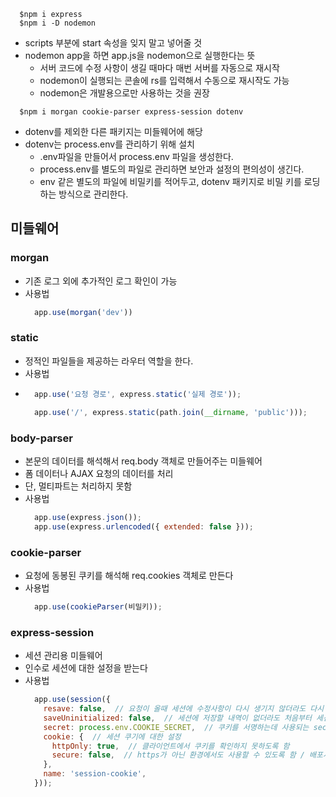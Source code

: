 ```shell
  $npm i express
  $npm i -D nodemon   
```
- scripts 부분에 start 속성을 잊지 말고 넣어줄 것
- nodemon app을 하면 app.js을 nodemon으로 실행한다는 뜻
  - 서버 코드에 수정 사항이 생길 때마다 매번 서버를 자동으로 재시작
  - nodemon이 실행되는 콘솔에 rs를 입력해서 수동으로 재시작도 가능
  - nodemon은 개발용으로만 사용하는 것을 권장


``` shell
  $npm i morgan cookie-parser express-session dotenv
```
- dotenv를 제외한 다른 패키지는 미들웨어에 해당
- dotenv는 process.env를 관리하기 위해 설치
  - .env파일을 만들어서 process.env 파일을 생성한다.
  - process.env를 별도의 파일로 관리하면 보안과 설정의 편의성이 생긴다.
  - env 같은 별도의 파일에 비밀키를 적어두고, dotenv 패키지로 비밀 키를 로딩하는 방식으로 관리한다.

## 미들웨어
### morgan
- 기존 로그 외에 추가적인 로그 확인이 가능
- 사용법
  ```javascript
    app.use(morgan('dev'))
  ```

### static
- 정적인 파일들을 제공하는 라우터 역할을 한다.
- 사용법
- ```javascript
    app.use('요청 경로', express.static('실제 경로'));

    app.use('/', express.static(path.join(__dirname, 'public'))); 
  ```

### body-parser
- 본문의 데이터를 해석해서 req.body 객체로 만들어주는 미들웨어
- 폼 데이터나 AJAX 요청의 데이터를 처리
- 단, 멀티파트는 처리하지 못함
- 사용법
  ```javascript
    app.use(express.json());
    app.use(express.urlencoded({ extended: false }));  
  ```

### cookie-parser
- 요청에 동봉된 쿠키를 해석해 req.cookies 객체로 만든다
- 사용법
  ```javascript
    app.use(cookieParser(비밀키)); 
  ```

### express-session
- 세션 관리용 미들웨어
- 인수로 세션에 대한 설정을 받는다
- 사용법
  ```javascript
    app.use(session({
      resave: false,  // 요청이 올때 세션에 수정사항이 다시 생기지 않더라도 다시 저장할 것인지 여부
      saveUninitialized: false,  // 세션에 저장할 내역이 없더라도 처음부터 세션을 생성할지 여부 
      secret: process.env.COOKIE_SECRET,  // 쿠키를 서명하는데 사용되는 secret
      cookie: {  // 세션 쿠기에 대한 설정
        httpOnly: true,  // 클라이언트에서 쿠키를 확인하지 못하도록 함
        secure: false,  // https가 아닌 환경에서도 사용할 수 있도록 함 / 배포시에는 https를 적용하고 secure를 true로 설정하는 것이 좋다 
      },
      name: 'session-cookie',
    }));
  ```